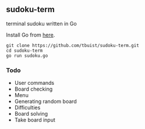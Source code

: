 ## sudoku-term
terminal sudoku written in Go

Install Go from [here](https://golang.org/doc/install).

```
git clone https://github.com/tbuist/sudoku-term.git
cd sudoku-term
go run sudoku.go
```

### Todo
* User commands
* Board checking
* Menu
* Generating random board
* Difficulties
* Board solving
* Take board input